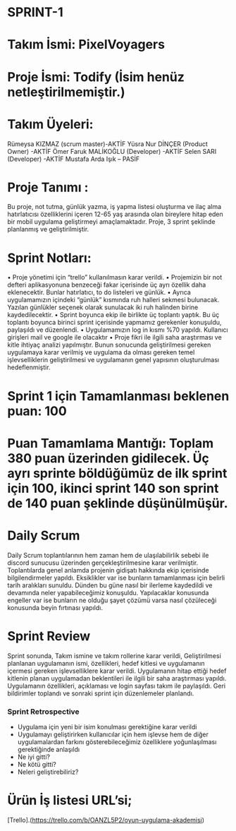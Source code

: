 # SPRINT-1

# Takım İsmi: PixelVoyagers

# Proje İsmi: Todify (İsim henüz netleştirilmemiştir.)

# Takım Üyeleri:

Rümeysa KIZMAZ (scrum master)-AKTİF
Yüsra Nur DİNÇER (Product Owner) -AKTİF
Ömer Faruk MALİKOĞLU (Developer) -AKTİF
Selen SARI (Developer) -AKTİF
Mustafa Arda Işık – PASİF

# Proje Tanımı :
Bu proje, not tutma, günlük yazma, iş yapma listesi oluşturma ve ilaç alma hatırlatıcısı özelliklerini içeren 12-65 yaş arasında olan bireylere hitap eden bir mobil uygulama geliştirmeyi amaçlamaktadır. Proje, 3 sprint şeklinde planlanmış ve geliştirilmiştir.

# Sprint Notları:
•	Proje yönetimi için “trello” kullanılmasın karar verildi.
•	Projemizin bir not defteri aplikasyonuna benzeceği fakar içerisinde üç ayrı özellik daha eklenecektir. Bunlar hatırlatıcı, to do listeleri ve günlük.
•	Ayrıca uygulamamızın içindeki “günlük” kısmında ruh halleri sekmesi bulunacak. Yazılan günlükler seçenek olarak sunulacak iki ruh halinden birine kaydedilecektir.
•	Sprint boyunca ekip ile birlikte üç toplantı yaptık. Bu üç toplantı boyunca birinci sprint içerisinde yapmamız gerekenler konuşuldu, paylaşıldı ve düzenlendi.
•	Uygulamamızın log in kısmı %70 yapıldı. Kullanıcı girişleri mail ve google ile olacaktır
•	Proje fikri ile ilgili saha araştırması ve kitle ihtiyaç analizi yapılmıştır. Bunun sonucunda geliştirilmesi gereken uygulamaya karar verilmiş ve uygulama da olması gereken temel işlevselliklerin geliştirilmesi ve uygulamanın genel yapısının oluşturulması hedeflenmiştir.

# Sprint 1 için Tamamlanması beklenen puan: 100
# Puan Tamamlama Mantığı: Toplam 380 puan üzerinden gidilecek. Üç ayrı sprinte böldüğümüz de ilk sprint için 100, ikinci sprint 140 son sprint de 140 puan şeklinde düşünülmüşür.


# Daily Scrum

Daily Scrum toplantılarının hem zaman hem de ulaşılabilirlik sebebi ile discord sunucusu üzerinden gerçekleştirilmesine karar verilmiştir. Toplantılarda genel anlamda projenin gidişatı hakkında ekip içerisinde bilgilendirmeler yapıldı. Eksiklikler var ise bunların tamamlanması için belirli tarih aralıkları sunuldu. Dünden bu güne nasıl bir ilerleme kaydedildi ve devamında neler yapabileceğimiz konuşuldu. Yapılacaklar konusunda engeller var ise bunların ne olduğu şayet çözümü varsa nasıl çözüleceği konusunda beyin fırtınası yapıldı.

# Sprint Review
Sprint sonunda, Takım ismine ve takım rollerine karar verildi, Geliştirilmesi planlanan uygulamanın ismi, özellikleri, hedef kitlesi ve uygulamanın içermesi gereken işlevselliklere karar verildi. Uygulamanın hitap ettiği hedef kitlenin planan uygulamadan beklentileri ile ilgili bir saha araştırması yapıldı. Uygulamanın özellikleri, açıklaması ve login sayfası takım ile paylaşıldı. Geri bildirimler toplandı ve sonraki sprint için düzenlemeler planlandı.

### Sprint Retrospective
- Uygulama için yeni bir isim konulması gerektiğine karar verildi
- Uygulamayı geliştirirken kullanıcılar için hem işlevse hem de diğer uygulamalardan farkını gösterebileceğimiz özelliklere yoğunlaşılması gerektiğinde anlaşıldı
- Ne iyi gitti?
- Ne kötü gitti?
- Neleri geliştirebiliriz?


# Ürün İş listesi URL’si;
[Trello].(https://trello.com/b/OANZL5P2/oyun-uygulama-akademisi)



